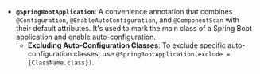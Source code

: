 - **`@SpringBootApplication`**: A convenience annotation that combines `@Configuration`, `@EnableAutoConfiguration`, and `@ComponentScan` with their default attributes. It's used to mark the main class of a Spring Boot application and enable auto-configuration.
  - **Excluding Auto-Configuration Classes**: To exclude specific auto-configuration classes, use `@SpringBootApplication(exclude = {ClassName.class})`.